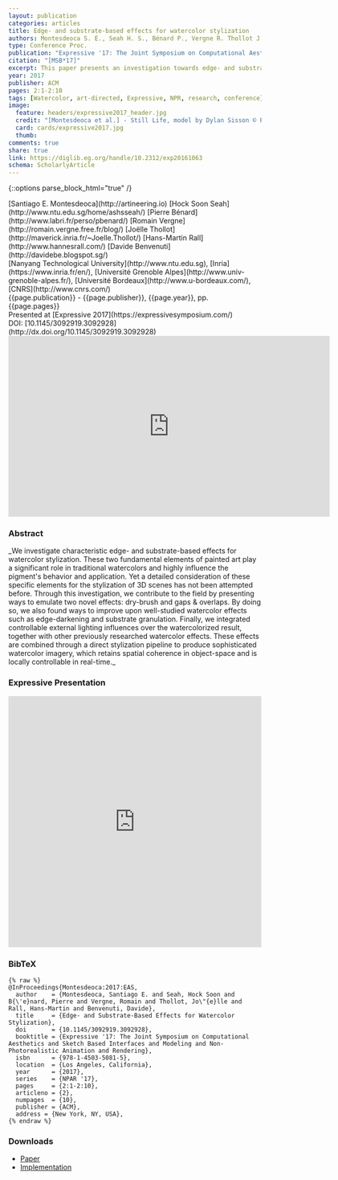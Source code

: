```yaml
---
layout: publication
categories: articles
title: Edge- and substrate-based effects for watercolor stylization
authors: Montesdeoca S. E., Seah H. S., Bénard P., Vergne R. Thollot J., Rall H.-M., Benvenuti D.
type: Conference Proc.
publication: "Expressive '17: The Joint Symposium on Computational Aesthetics and Sketch Based Interfaces and Modeling and Non-Photorealistic Animation and Rendering"
citation: "[MSB*17]"
excerpt: This paper presents an investigation towards edge- and substrate-based effects in watercolor.
year: 2017
publisher: ACM
pages: 2:1-2:10
tags: [Watercolor, art-directed, Expressive, NPR, research, conference]
image:
  feature: headers/expressive2017_header.jpg
  credit: "[Montesdeoca et al.] - Still Life, model by Dylan Sisson © Pixar Animation Studios."
  card: cards/expressive2017.jpg
  thumb:
comments: true
share: true
link: https://diglib.eg.org/handle/10.2312/exp20161063
schema: ScholarlyArticle
---
```

{::options parse_block_html="true" /}
<div class="publication-info center">
  <div class="authors"><span>[Santiago E. Montesdeoca](http://artineering.io)</span> <span>[Hock Soon Seah](http://www.ntu.edu.sg/home/ashsseah/)</span> <span>[Pierre Bénard](http://www.labri.fr/perso/pbenard/)</span> <span>[Romain Vergne](http://romain.vergne.free.fr/blog/)</span> <span>[Joëlle Thollot](http://maverick.inria.fr/~Joelle.Thollot/)</span> <span>[Hans-Martin Rall](http://www.hannesrall.com/)</span> <span>[Davide Benvenuti](http://davidebe.blogspot.sg/)</span>
  </div>
  <div class="university">[Nanyang Technological University](http://www.ntu.edu.sg), [Inria](https://www.inria.fr/en/), [Université Grenoble Alpes](http://www.univ-grenoble-alpes.fr/), [Université Bordeaux](http://www.u-bordeaux.com/), [CNRS](http://www.cnrs.com/)
  </div>
  <div class="published-in">{{page.publication}} - {{page.publisher}}, {{page.year}}, pp. {{page.pages}}
  </div>
  Presented at [Expressive 2017](https://expressivesymposium.com/)
  <div class="doi">DOI: [10.1145/3092919.3092928](http://dx.doi.org/10.1145/3092919.3092928)
  </div>
</div>

<iframe src="https://player.vimeo.com/video/227687612/?title=0&byline=0&portrait=0" width="640" height="360" frameborder="0" webkitallowfullscreen mozallowfullscreen allowfullscreen></iframe>

### Abstract
<div class="abstract">
_We investigate characteristic edge- and substrate-based effects for watercolor stylization. These two fundamental elements of painted art play a significant role in traditional watercolors and highly influence the pigment's behavior and application. Yet a detailed consideration of these specific elements for the stylization of 3D scenes has not been attempted before. Through this investigation, we contribute to the field by presenting ways to emulate two novel effects: dry-brush and gaps & overlaps. By doing so, we also found ways to improve upon well-studied watercolor effects such as edge-darkening and substrate granulation. Finally, we integrated controllable external lighting influences over the watercolorized result, together with other previously researched watercolor effects. These effects are combined through a direct stylization pipeline to produce sophisticated watercolor imagery, which retains spatial coherence in object-space and is locally controllable in real-time._
</div>

### Expressive Presentation
<iframe width="100%" height="500" frameborder="0" src="https://prezi.com/embed/6pynxbjldfkr/" webkitallowfullscreen mozallowfullscreen allowfullscreen></iframe>

### BibTeX
    {% raw %}
    @InProceedings{Montesdeoca:2017:EAS,
      author    = {Montesdeoca, Santiago E. and Seah, Hock Soon and B{\'e}nard, Pierre and Vergne, Romain and Thollot, Jo\"{e}lle and Rall, Hans-Martin and Benvenuti, Davide},
      title     = {Edge- and Substrate-Based Effects for Watercolor Stylization},
      doi       = {10.1145/3092919.3092928},
      booktitle = {Expressive '17: The Joint Symposium on Computational Aesthetics and Sketch Based Interfaces and Modeling and Non-Photorealistic Animation and Rendering},
      isbn      = {978-1-4503-5081-5},
      location  = {Los Angeles, California},
      year      = {2017},
      series    = {NPAR '17},
      pages     = {2:1-2:10},
      articleno = {2},
      numpages  = {10},
      publisher = {ACM},
      address = {New York, NY, USA},
    {% endraw %}

### Downloads
* [Paper](https://dl.acm.org/authorize?N658384)
* [Implementation](../../projects/Maya-Watercolor/)
